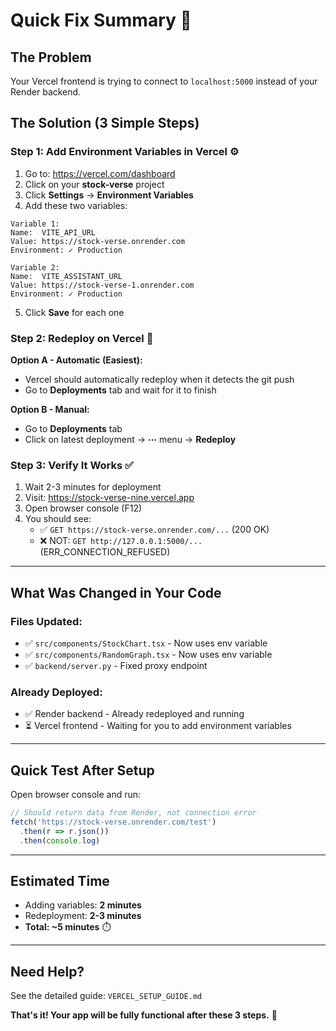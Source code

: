 # Quick Fix Summary 🎯

## The Problem
Your Vercel frontend is trying to connect to `localhost:5000` instead of your Render backend.

## The Solution (3 Simple Steps)

### Step 1: Add Environment Variables in Vercel ⚙️

1. Go to: https://vercel.com/dashboard
2. Click on your **stock-verse** project
3. Click **Settings** → **Environment Variables**
4. Add these two variables:

```
Variable 1:
Name:  VITE_API_URL
Value: https://stock-verse.onrender.com
Environment: ✓ Production

Variable 2:
Name:  VITE_ASSISTANT_URL
Value: https://stock-verse-1.onrender.com
Environment: ✓ Production
```

5. Click **Save** for each one

### Step 2: Redeploy on Vercel 🚀

**Option A - Automatic (Easiest):**
- Vercel should automatically redeploy when it detects the git push
- Go to **Deployments** tab and wait for it to finish

**Option B - Manual:**
- Go to **Deployments** tab
- Click on latest deployment → **⋯** menu → **Redeploy**

### Step 3: Verify It Works ✅

1. Wait 2-3 minutes for deployment
2. Visit: https://stock-verse-nine.vercel.app
3. Open browser console (F12)
4. You should see:
   - ✅ `GET https://stock-verse.onrender.com/...` (200 OK)
   - ❌ NOT: `GET http://127.0.0.1:5000/...` (ERR_CONNECTION_REFUSED)

---

## What Was Changed in Your Code

### Files Updated:
- ✅ `src/components/StockChart.tsx` - Now uses env variable
- ✅ `src/components/RandomGraph.tsx` - Now uses env variable
- ✅ `backend/server.py` - Fixed proxy endpoint

### Already Deployed:
- ✅ Render backend - Already redeployed and running
- ⏳ Vercel frontend - Waiting for you to add environment variables

---

## Quick Test After Setup

Open browser console and run:

```javascript
// Should return data from Render, not connection error
fetch('https://stock-verse.onrender.com/test')
  .then(r => r.json())
  .then(console.log)
```

---

## Estimated Time
- Adding variables: **2 minutes**
- Redeployment: **2-3 minutes**
- **Total: ~5 minutes** ⏱️

---

## Need Help?
See the detailed guide: `VERCEL_SETUP_GUIDE.md`

**That's it! Your app will be fully functional after these 3 steps.** 🎉
